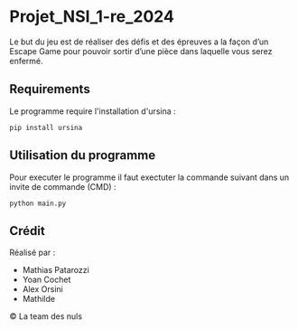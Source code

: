 # Projet_NSI_1-re_2024
Le but du jeu est de réaliser des défis et des épreuves a la façon d’un Escape Game pour pouvoir sortir d’une pièce dans laquelle vous serez enfermé.

## Requirements
Le programme require l'installation d'ursina :
```
pip install ursina
```

## Utilisation du programme
Pour executer le programme il faut exectuter la commande suivant dans un invite de commande (CMD) :
```
python main.py
```

## Crédit
Réalisé par : 
- Mathias Patarozzi
- Yoan Cochet
- Alex Orsini
- Mathilde

© La team des nuls
